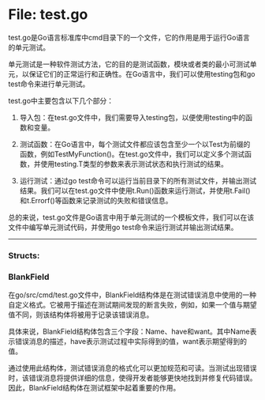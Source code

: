 # File: test.go

test.go是Go语言标准库中cmd目录下的一个文件，它的作用是用于运行Go语言的单元测试。

单元测试是一种软件测试方法，它的目的是测试函数，模块或者类的最小可测试单元，以保证它们的正常运行和正确性。在Go语言中，我们可以使用testing包和go test命令来进行单元测试。

test.go中主要包含以下几个部分：

1. 导入包：在test.go文件中，我们需要导入testing包，以便使用testing中的函数和变量。

2. 测试函数：在Go语言中，每个测试文件都应该包含至少一个以Test为前缀的函数，例如TestMyFunction()。在test.go文件中，我们可以定义多个测试函数，并使用testing.T类型的参数来表示测试状态和执行测试的结果。

3. 运行测试：通过go test命令可以运行当前目录下的所有测试文件，并输出测试结果。我们可以在test.go文件中使用t.Run()函数来运行测试，并使用t.Fail()和t.Errorf()等函数来记录测试的失败和错误信息。

总的来说，test.go文件是Go语言中用于单元测试的一个模板文件，我们可以在该文件中编写单元测试代码，并使用go test命令来运行测试并输出测试结果。




---

### Structs:

### BlankField

在go/src/cmd/test.go文件中，BlankField结构体是在测试错误消息中使用的一种自定义格式。它被用于描述在测试期间发现的断言失败，例如，如果一个值与期望值不同，则该结构体将被用于记录该错误消息。

具体来说，BlankField结构体包含三个字段：Name、have和want。其中Name表示错误消息的描述，have表示测试过程中实际得到的值，want表示期望得到的值。

通过使用此结构体，测试错误消息的格式化可以更加规范和可读。当测试出现错误时，该错误消息将提供详细的信息，使得开发者能够更快地找到并修复代码错误。因此，BlankField结构体在测试框架中起着重要的作用。



